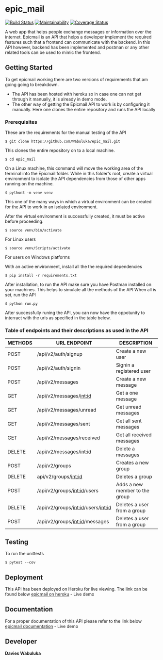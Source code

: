 # epic_mail
[![Build Status](https://travis-ci.com/Wabuluka/epic_mail.svg?branch=develop)](https://travis-ci.com/Wabuluka/epic_mail) [![Maintainability](https://api.codeclimate.com/v1/badges/8e24e2c5b57349dfdee5/maintainability)](https://codeclimate.com/github/Wabuluka/epic_mail/maintainability) [![Coverage Status](https://coveralls.io/repos/github/Wabuluka/epic_mail/badge.svg?branch=develop)](https://coveralls.io/github/Wabuluka/epic_mail?branch=develop)

A web app that helps people exchange messages or information over the internet. Epicmail is an API that helps a developer implement the required features such that a frontend can communicate with the backend. In this API however, backend has been implemented and postman or any other related tools can be used to mimic the frontend.

## Getting Started
To get epicmail working there are two versions of requirements that am going going to breakdown.
* The API has been hosted with heroku so in case one can not get through it manually, it is already in demo mode.
* The other way of getting the Epicmail API to work is by configuring it manually. Here one clones the entire repository and runs the API locally

### Prerequisites
These are the requirements for the manual testing of the API

```
$ git clone https://github.com/Wabuluka/epic_mail.git
```
This clones the entire repository on to a local machine.

```
$ cd epic_mail
```
On a Linux machine, this command will move the working area of the terminal into the Epicmail folder. While in this folder's root, create a virtual environment to isolate the API dependencies from those of other apps running on the machine.

```
$ python3 -m venv venv
```
This one of the many ways in which a virtual environment can be created for the API to work in an isolated environment.

After the virtual environment is successfully created, it must be active before proceeding.
```
$ source venv/bin/activate
```
For Linux users
```
$ source venv/Scripts/activate
```
For users on Windows platforms

With an active environment, install all the the required dependencies
```
$ pip install -r requirements.txt
```
After installation, to run the API make sure you have Postman installed on your machines. This helps to simulate all the methods of the API
When all is set, run the API
```
$ python run.py
```
After successfully runing the API, you can now have the oppotunity to interract with the urls as specified in the table below.

### Table of endpoints and their descriptions as used in the API
|   METHODS     |   URL ENDPOINT                        |   DESCRIPTION                 |
|---------------|---------------------------------------|-------------------------------|
|   POST        |/api/v2/auth/signup                    |Create a new user              |
|   POST        |/api/v2/auth/signin                    |Signin a registered user       |
|   POST        |/api/v2/messages                       |Create a new message           |
|   GET         |/api/v2/messages/<int:id>              |Get a one message              |
|   GET         |/api/v2/messages/unread                |Get unread messages            |
|   GET         |/api/v2/messages/sent                  |Get all sent messages          |
|   GET         |/api/v2/messages/received              |Get all received messages      |
|   DELETE      |/api/v2/messages/<int:id>              |Delete a messages              |
|   POST        |/api/v2/groups                         |Creates a new group            |
|   DELETE      |api/v2/groups/<int:id>                 |Deletes a group                |
|   POST        |/api/v2/groups/<int:id>/users          |Adds a new member to the group |
|   DELETE      |/api/v2/groups/<int:id>/users/<int:id> |Deletes a user from a group    |
|   POST        |/api/v2/groups/<int:id>/messages       |Deletes a user from a group    |


## Testing
To run the unittests
```
$ pytest --cov
```

## Deployment
This API has been deployed on Heroku for live viewing. The link can be found below
[epicmail on heroku](https://epicmailwabuluka.herokuapp.com/api/v2/auth/signup) - Live demo

## Documentation
For a proper documentation of this API please refer to the link below
[epicmail documentation](https://epicmailwabuluka.herokuapp.com/apidocs) - Live demo


## Developer
**Davies Wabuluka**